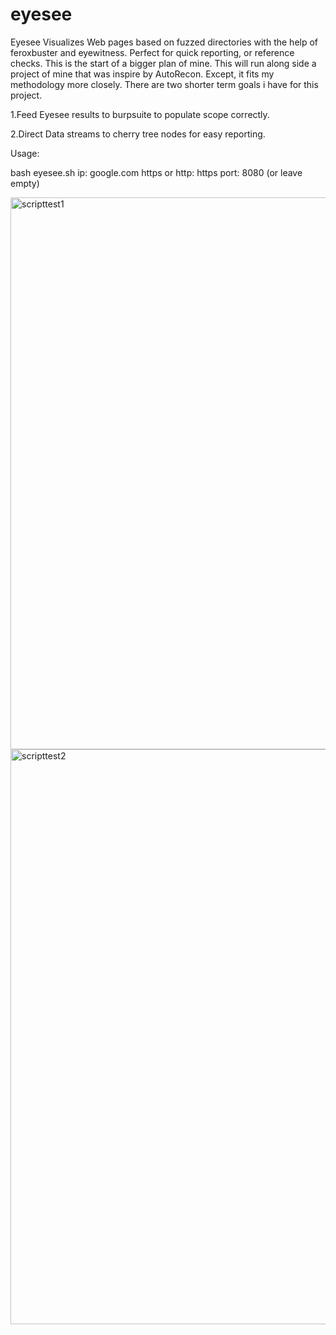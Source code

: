 # eyesee
Eyesee Visualizes Web pages based on fuzzed directories with the help of feroxbuster and eyewitness. Perfect for quick reporting, or reference checks.
This is the start of a bigger plan of mine. This will run along side a project of mine that was inspire by AutoRecon. Except, it fits my methodology more closely.
There are two shorter term goals i have for this project.

1.Feed Eyesee results to burpsuite to populate scope correctly.

2.Direct Data streams to cherry tree nodes for easy reporting. 


Usage:

bash eyesee.sh 
ip: google.com
https or http: https
port: 8080 (or leave empty)


<img width="883" alt="scripttest1" src="https://user-images.githubusercontent.com/26053422/134940485-a30f2437-3f87-4a53-be30-d9635ff4094c.png">


<img width="920" alt="scripttest2" src="https://user-images.githubusercontent.com/26053422/134940541-e6cc099c-aa08-4446-ac96-05bab32e5772.png">

